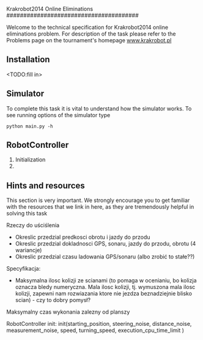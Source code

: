 Krakrobot2014 Online Eliminations
#######################################

Welcome to the technical specification for Krakrobot2014 online eliminations problem.
For description of the task please refer to the Problems page on the tournament's homepage www.krakrobot.pl




Installation
---------------------
<TODO:fill in>


Simulator
---------------------------------
To complete this task it is vital to understand how the simulator works.
To see running options of the simulator type

    python main.py -h


RobotController
---------------------------------

1. Initialization
2.


Hints and resources
-------------------------
This section is very important. We strongly encourage you to get familiar with the
resources that we link in here, as they are tremendously helpful in solving this task



Rzeczy do uściślenia
* Okreslic przedzial predkosci obrotu i jazdy do przodu
* Okreslic przedzial dokladnosci GPS, sonaru, jazdy do przodu, obrotu (4 wariancje)
* Okreslic przedzial czasu ladowania GPS/sonaru (albo zrobić to stałe??)

Specyfikacja:
* Maksymalna ilosc kolizji ze scianami (to pomaga w ocenianiu, bo kolizja oznacza
bledy numeryczna. Mala ilosc kolizji, tj. wymuszona mala ilosc kolizji,
zapewni nam rozwiazania ktore nie jezdza beznadziejnie blisko scian) - czy to dobry pomysł?

Maksymalny czas wykonania zalezny od planszy


RobotController init:
init(starting_position, steering_noise, distance_noise, measurement_noise, speed, turning_speed,
execution_cpu_time_limit
)







